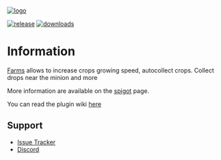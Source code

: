 [![logo]][spigot]

[![release]][releaselink] [![downloads]][spigot]

# Information

[Farms][spigot] allows to increase crops growing speed, autocollect crops. Collect drops near the minion and more

More information are available on the [spigot][spigot] page.

You can read the plugin wiki [here](https://farms.lorenzo0111.me)

## Support

*   [Issue Tracker][issues]
*   [Discord][discord]

[release]: https://img.shields.io/github/v/release/Lorenzo0111/Farms?style=for-the-badge&logo=appveyor

[releaselink]: https://github.com/Lorenzo0111/Farms/releases/latest

[downloads]: https://img.shields.io/spiget/downloads/98747?style=for-the-badge

[issues]: https://github.com/Lorenzo0111/Farms/issues

[discord]: https://discord.gg/HT47UQXBqG

[spigot]: https://www.spigotmc.org/resources/98747/

[logo]: https://cdn.modrinth.com/data/cached_images/7b4026cf32c0181d71cda5850077bc1bcc155191.png

